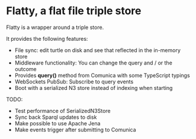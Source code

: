 # Flatty, a flat file triple store

Flatty is a wrapper around a triple store. 

It provides the following features:

- File sync: edit turtle on disk and see that reflected in the in-memory store
- Middleware functionality: You can change the query and / or the outcome
- Provides __query()__ method from Comunica with some TypeScript typings
- WebSockets PubSub: Subscribe to query events
- Boot with a serialized N3 store instead of indexing when starting

TODO:

- Test performance of SerializedN3Store
- Sync back Sparql updates to disk
- Make possible to use Apache Jena
- Make events trigger after submitting to Comunica